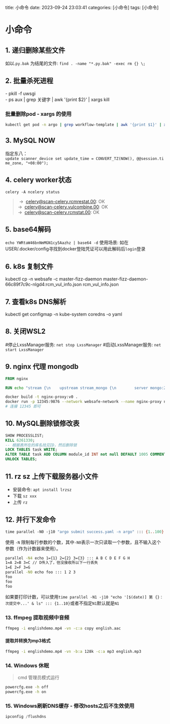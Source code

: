 title: 小命令
date: 2023-09-24 23:03:41
categories: [小命令]
tags: [小命令]

# 小命令
## 1. 递归删除某些文件  
如以.`py.bak` 为结尾的文件: `find . -name "*.py.bak" -exec rm {} \;`  
  
## 2. 批量杀死进程  
- pkill -f uwsgi  
- ps aux | grep 关键字 | awk '{print $2}' | xargs kill  
### 批量删除pod - xargs 的使用
```bash
kubectl get pod -n argo | grep workflow-template | awk '{print $1}' | xargs kubectl -n argo delete pod
```
  
## 3. MySQL NOW  
指定东八：`update scanner_device set update_time = CONVERT_TZ(NOW(), @@session.time_zone, "+08:00");`  
  
## 4. celery worker状态  
`celery -A ncelery status`  
> ->  celery@scan-celery.rcmrestat.00: OK  
->  celery@scan-celery.vulcombine.00: OK  
->  celery@scan-celery.rcmstat.00: OK  
  
## 5. base64解码  
`echo YWRtaW46bnNmMGN1cy5Aazhz | base64 -d`
使用场景: 如在USER/.docker/config寻找到docker登陆凭证可以用此解码后`login`登录  
  
## 6. k8s 复制文件  
kubectl cp -n websafe -c master-fizz-daemon master-fizz-daemon-66c89f7c9c-nlgd4:rcm_vul_info.json rcm_vul_info.json

## 7. 查看k8s DNS解析
kubectl get configmap -n kube-system coredns -o yaml

## 8. 关闭WSL2
#停止LxssManager服务: `net stop LxssManager`
#启动LxssManager服务: `net start LxssManager`

## 9. nginx 代理 mongodb
```Dockerfile
FROM nginx

RUN echo "stream {\n    upstream stream_mongo {\n        server mongo:27017;\n    }\n\n    server {\n        listen 9876;\n        proxy_pass stream_mongo;\n    }\n}" >> /etc/nginx/nginx.conf
```
```bash
docker build -t nginx-proxy:v0 .
docker run -p 12345:9876 --network websafe-network --name nginx-proxy nginx-proxy:v0
# 连接 12345 即可
```
## 10. MySQL删除锁修改表
```sql
SHOW PROCESSLIST;
KILL 6261330;
-- 根据表所在的库名找见ID，然后删除锁
LOCK TABLES task WRITE;
ALTER TABLE task ADD COLUMN module_id INT not null DEFAULT 1005 COMMENT '这里是SQL字段注释';
UNLOCK TABLES;
```

## 11. rz sz 上传下载服务器小文件
- 安装命令: `apt install lrzsz`
- 下载 `sz xxx`
- 上传 `rz`

## 12. 并行下发命令
```bash
time parallel -N0 -j10 "argo submit success.yaml -n argo" ::: {1..100}
```
使用 `-N` 限制每行参数的个数，其中`-N0`表示一次只读取一个参数，且不输入这个参数（作为计数器来使用）。

```bash
parallel -N4 echo 1={1} 2={2} 3={3} ::: A B C D E F G H
1=A 2=B 3=C // D传入了，但没接收所以下一行丢失
1=E 2=F 3=G
parallel -N0 echo foo ::: 1 2 3
foo
foo
foo
```
如果要打印计数，可以使用`time parallel -N1 -j10 "echo '[$(date)] 第 {}：次提交中...' & ls" ::: {1..10}`或者不指定`N1`默认就是`N1`

### 13. ffmpeg 提取视频中音频
```bash
ffmpeg -i englishdemo.mp4 -vn -c:a copy english.aac
```
#### 提取并转换为mp3格式
```bash
ffmpeg -i englishdemo.mp4 -vn -b:a 128k -c:a mp3 english.mp3
```

### 14. Windows 休眠
> cmd 管理员模式运行
```cmd
powercfg.exe -h off
powercfg.exe -h on
```

### 15. Windows刷新DNS缓存 - 修改hosts之后不生效使用
```Powershell
ipconfig /flushdns
```
